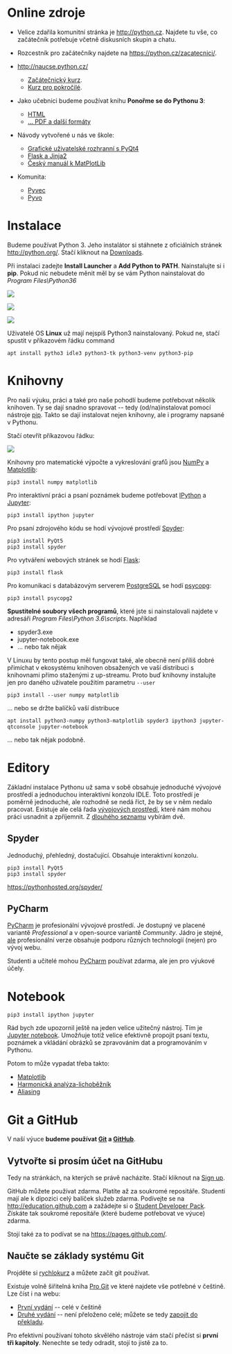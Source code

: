 Online zdroje
=======================

 * Velice zdařila komunitní stránka je <http://python.cz>. Najdete tu vše, co 
   začátečník potřebuje včetně diskusních skupin a chatu.
 
 * Rozcestník pro začátečníky najdete na <https://python.cz/zacatecnici/>.

 * <http://naucse.python.cz/>
    * [Začátečnický kurz](http://naucse.python.cz/course/pyladies/).
    * [Kurz pro pokročilé](http://naucse.python.cz/course/mi-pyt/).

 * Jako učebnici budeme používat knihu **Ponořme se do Pythonu 3**:
     - [HTML](http://diveintopython3.py.cz/index.html)
     - [... PDF a další formáty](https://knihy.nic.cz/#Python3)

 * Návody vytvořené u nás ve škole:
    - [Grafické uživatelské rozhranní s PyQt4](http://spseol.github.io/PyQt4Doc/)
    - [Flask a Jinja2](http://spseol.github.io/CzechFlaskDoc/)
    - [Český manuál k MatPlotLib](http://mamut.spseol.cz/matplotlib/)

 * Komunita:
    - [Pyvec](http://pyvec.org/)
    - [Pyvo](https://pyvo.cz/)


Instalace
=======================

Budeme používat Python 3. Jeho instalátor si stáhnete z oficiálních stránek
<http://python.org/>. Stačí kliknout na [Downloads](https://www.python.org/downloads/).

Při instalaci zadejte **Install Launcher** a **Add Python to PATH**. 
Nainstalujte si i **pip**. Pokud nic nebudete měnit měl by se vám Python 
nainstalovat do *Program Files\Python36*

![](img/1.png)

![](img/2.png)

![](img/3.png)

Uživatelé OS **Linux** už mají nejspíš Python3 nainstalovaný. Pokud ne, stačí 
spustit v příkazovém řádku command 

    apt install pytho3 idle3 python3-tk python3-venv python3-pip 


Knihovny
===================

Pro naši výuku, práci a také pro naše pohodlí budeme potřebovat několik knihoven.
Ty se dají snadno spravovat -- tedy (od/na)instalovat pomocí nástroje 
[pip](https://pip.pypa.io/en/stable/). Takto se dají instalovat nejen knihovny,
ale i programy napsané v Pythonu.

Stačí otevřít příkazovou řádku:

![](img/4.png)

Knihovny pro matematické výpočte a vykreslování grafů jsou 
[NumPy][] a [Matplotlib][]:

    pip3 install numpy matplotlib

Pro interaktivní práci a psaní poznámek budeme potřebovat [IPython][] a
[Jupyter][]: 

    pip3 install ipython jupyter

Pro psaní zdrojového kódu se hodí vývojové prostředí [Spyder][]:

    pip3 install PyQt5
    pip3 install spyder

Pro vytváření webových stránek se hodí [Flask][]:

    pip3 install flask

Pro komunikaci s databázovým serverem [PostgreSQL][] se hodí [psycopg][]:

    pip3 install psycopg2


**Spustitelné soubory všech programů**, které jste si nainstalovali najdete
v adresáři *Program Files\Python 3.6\scripts*. Například

 * spyder3.exe
 * jupyter-notebook.exe
 * ... nebo tak nějak

[NumPy]: http://www.numpy.org/
[Matplotlib]: http://matplotlib.org
[Flask]: http://flask.pocoo.org/
[PostgreSQL]: http://postgres.cz/
[psycopg]: http://initd.org/psycopg/
[IPython]: http://ipython.org/
[Jupyter]: https://jupyter.org/
[Spyder]: https://pythonhosted.org/spyder/

V Linuxu by tento postup měl fungovat také, ale obecně není příliš dobré
přimíchat v ekosystému knihoven obsažených ve vaší distribuci s knihovnami přímo
staženými z up-streamu. Proto buď knihovny instalujte jen pro daného uživatele
použitím parametru `--user`

    pip3 install --user numpy matplotlib

... nebo se držte balíčků vaší distribuce

    apt install python3-numpy python3-matplotlib spyder3 ipython3 jupyter-qtconsole jupyter-notebook


... nebo tak nějak podobně.

Editory
====================

Základní instalace Pythonu už sama v sobě obsahuje jednoduché vývojové
prostředí a jednoduchou interaktivní konzolu IDLE. Toto prostředí je poměrně
jednoduché, ale rozhodně se nedá říct, že by se v něm nedalo pracovat. Existuje
ale celá řada 
[vývojových prostředí](https://cs.wikipedia.org/wiki/V%C3%BDvojov%C3%A9_prost%C5%99ed%C3%AD),
které nám mohou práci usnadnit a zpříjemnit. 
Z [dlouhého seznamu](https://wiki.python.org/moin/IntegratedDevelopmentEnvironments) 
vybírám dvě.

Spyder
----------------

Jednoduchý, přehledný, dostačující. Obsahuje interaktivní konzolu.

    pip3 install PyQt5
    pip3 install spyder

<https://pythonhosted.org/spyder/>

PyCharm
------------------

[PyCharm]: https://www.jetbrains.com/pycharm/

[PyCharm][] je profesionální vývojové
prostředí. Je dostupný ve placené variantě *Professional* a v open-source
variantě *Community*. Jádro je stejné,
[ale](https://www.jetbrains.com/pycharm/features/editions_comparison_matrix.html)
profesionální verze obsahuje podporu různých technologií (nejen) pro vývoj
webu.

Studenti a učitelé mohou [PyCharm][] používat zdarma, ale jen pro výukové účely.

Notebook
=======================

    pip3 install ipython jupyter

Rád bych zde upozornil ještě na jeden velice užitečný nástroj. Tím je [Jupyter
notebook][Jupyter]. Umožňuje totiž velice efektivně propojit psaní textu,
poznámek a vkládání obrázků se zpravováním dat a programováním v Pythonu.

Potom to může vypadat třeba takto:
  * [Matplotlib](https://github.com/tlapicka/IPythonNotebooks/blob/master/Matplotlib--zakladni_myslenky_postupy.ipynb)
  * [Harmonická analýza-lichoběžník](https://github.com/tlapicka/IPythonNotebooks/blob/master/Harmonicka_analyza--lichobeznik.ipynb)
  * [Aliasing](https://github.com/tlapicka/IPythonNotebooks/blob/master/Aliasing.ipynb)


Git a GitHub
=========================

[Git]: https://cs.wikipedia.org/wiki/Git
[GitHub]: https://cs.wikipedia.org/wiki/GitHub

V naší výuce **budeme používat [Git][] a [GitHub][]**.

Vytvořte si prosím účet na GitHubu
------------------------------------

Tedy na stránkách, na kterých se právě nacházíte.
Stačí kliknout na [Sign up](https://github.com/join).

GitHub můžete používat zdarma. Platíte až za soukromé repositáře. Studenti mají
ale k dipozici celý balíček služeb zdarma. Podívejte se na
<http://education.github.com> a zažádejte si o [Student Developer
Pack](https://education.github.com/pack). Získáte tak soukromé repositáře
(které budeme potřebovat ve výuce) zdarma. 

Stojí také za to podívat se na <https://pages.github.com/>.

Naučte se základy systému Git
--------------------------------

Projděte si [rychlokurz](http://naucse.python.cz/lessons/git/basics/) a můžete
začít git používat.

Existuje volně šiřitelná kniha [Pro Git][] ve které najdete vše potřebné v
češtině. Lze číst i na webu: 
  * [První vydání](https://git-scm.com/book/cs/v1) -- celé v češtině
  * [Druhé vydání](https://git-scm.com/book/cs/v2) -- není přeloženo celé;
    můžete se tedy [zapojit do překladu](https://github.com/pepr/progit2-cs).

Pro efektivní používaní tohoto skvělého nástroje vám stačí přečíst si **první tři
kapitoly**. Nenechte se tedy odradit, stojí to jistě za to.


[Pro Git]: https://knihy.nic.cz/#ProGit
